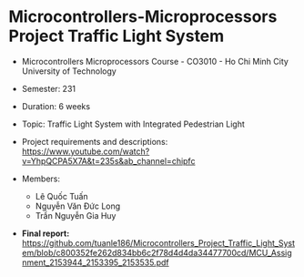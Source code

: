 # Microcontrollers-Microprocessors Project Traffic Light System
- Microcontrollers Microprocessors Course - CO3010 - Ho Chi Minh City University of Technology
- Semester: 231
- Duration: 6 weeks
- Topic: Traffic Light System with Integrated Pedestrian Light
- Project requirements and descriptions: https://www.youtube.com/watch?v=YhpQCPA5X7A&t=235s&ab_channel=chipfc
- Members:
  - Lê Quốc Tuấn
  - Nguyễn Văn Đức Long
  - Trần Nguyễn Gia Huy


- **Final report:** https://github.com/tuanle186/Microcontrollers_Project_Traffic_Light_System/blob/c800352fe262d834bb6c2f78d4d4da34477700cd/MCU_Assignment_2153944_2153395_2153535.pdf
